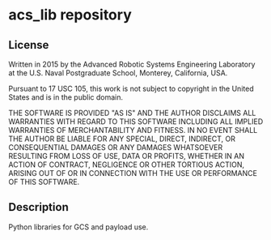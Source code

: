 # acs\_lib repository

## License
Written in 2015 by the Advanced Robotic Systems Engineering Laboratory at the U.S. Naval Postgraduate School, Monterey, California, USA.

Pursuant to 17 USC 105, this work is not subject to copyright in the United States and is in the public domain.

THE SOFTWARE IS PROVIDED "AS IS" AND THE AUTHOR DISCLAIMS ALL WARRANTIES WITH REGARD TO THIS SOFTWARE INCLUDING ALL IMPLIED WARRANTIES OF MERCHANTABILITY AND FITNESS. IN NO EVENT SHALL THE AUTHOR BE LIABLE FOR ANY SPECIAL, DIRECT, INDIRECT, OR CONSEQUENTIAL DAMAGES OR ANY DAMAGES WHATSOEVER RESULTING FROM LOSS OF USE, DATA OR PROFITS, WHETHER IN AN ACTION OF CONTRACT, NEGLIGENCE OR OTHER TORTIOUS ACTION, ARISING OUT OF OR IN CONNECTION WITH THE USE OR PERFORMANCE OF THIS SOFTWARE.

## Description

Python libraries for GCS and payload use.
